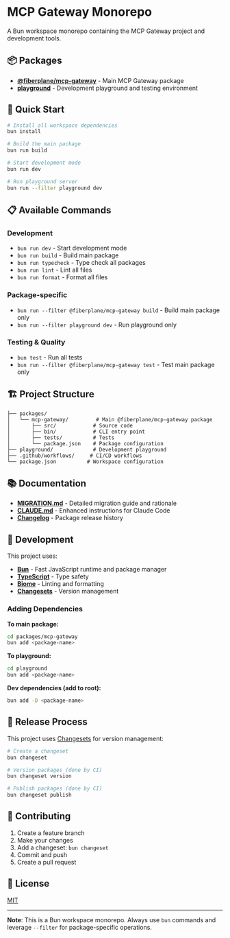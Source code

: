 # MCP Gateway Monorepo

A Bun workspace monorepo containing the MCP Gateway project and development tools.

## 📦 Packages

- **[@fiberplane/mcp-gateway](./packages/mcp-gateway/)** - Main MCP Gateway package
- **[playground](./playground/)** - Development playground and testing environment

## 🚀 Quick Start

```bash
# Install all workspace dependencies
bun install

# Build the main package
bun run build

# Start development mode
bun run dev

# Run playground server
bun run --filter playground dev
```

## 📋 Available Commands

### Development
- `bun run dev` - Start development mode
- `bun run build` - Build main package  
- `bun run typecheck` - Type check all packages
- `bun run lint` - Lint all files
- `bun run format` - Format all files

### Package-specific
- `bun run --filter @fiberplane/mcp-gateway build` - Build main package only
- `bun run --filter playground dev` - Run playground only

### Testing & Quality
- `bun test` - Run all tests
- `bun run --filter @fiberplane/mcp-gateway test` - Test main package only

## 🏗️ Project Structure

```
├── packages/
│   └── mcp-gateway/         # Main @fiberplane/mcp-gateway package
│       ├── src/            # Source code
│       ├── bin/            # CLI entry point
│       ├── tests/          # Tests
│       └── package.json    # Package configuration
├── playground/             # Development playground
├── .github/workflows/     # CI/CD workflows
└── package.json          # Workspace configuration
```

## 📚 Documentation

- **[MIGRATION.md](./MIGRATION.md)** - Detailed migration guide and rationale
- **[CLAUDE.md](./CLAUDE.md)** - Enhanced instructions for Claude Code
- **[Changelog](./packages/mcp-gateway/CHANGELOG.md)** - Package release history

## 🔧 Development

This project uses:
- **[Bun](https://bun.com)** - Fast JavaScript runtime and package manager
- **[TypeScript](https://www.typescriptlang.org/)** - Type safety
- **[Biome](https://biomejs.dev/)** - Linting and formatting
- **[Changesets](https://github.com/changesets/changesets)** - Version management

### Adding Dependencies

**To main package:**
```bash
cd packages/mcp-gateway
bun add <package-name>
```

**To playground:**
```bash
cd playground
bun add <package-name>
```

**Dev dependencies (add to root):**
```bash
bun add -D <package-name>
```

## 🚢 Release Process

This project uses [Changesets](https://github.com/changesets/changesets) for version management:

```bash
# Create a changeset
bun changeset

# Version packages (done by CI)
bun changeset version

# Publish packages (done by CI)
bun changeset publish
```

## 🤝 Contributing

1. Create a feature branch
2. Make your changes
3. Add a changeset: `bun changeset`
4. Commit and push
5. Create a pull request

## 📄 License

[MIT](./LICENSE)

---

**Note**: This is a Bun workspace monorepo. Always use `bun` commands and leverage `--filter` for package-specific operations.
